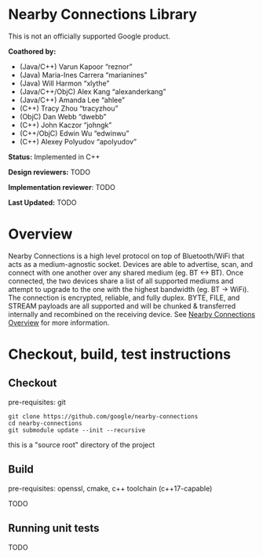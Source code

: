 # Nearby Connections Library

This is not an officially supported Google product.

**Coathored by:**
*  (Java/C++) Varun Kapoor “reznor”
*  (Java) Maria-Ines Carrera “marianines”
*  (Java) Will Harmon “xlythe”
*  (Java/C++/ObjC) Alex Kang “alexanderkang”
*  (Java/C++) Amanda Lee “ahlee”
*  (C++) Tracy Zhou “tracyzhou”
*  (ObjC) Dan Webb “dwebb”
*  (C++) John Kaczor “johngk”
*  (C++/ObjC) Edwin Wu “edwinwu”
*  (C++) Alexey Polyudov “apolyudov”

**Status:** Implemented in C++

**Design reviewers:** TODO

**Implementation reviewer**: TODO

**Last Updated:** TODO

# Overview

Nearby Connections is a high level protocol on top of Bluetooth/WiFi that acts
as a medium-agnostic socket. Devices are able to advertise, scan, and connect
with one another over any shared medium (eg. BT <-> BT).
Once connected, the two devices share a list of all supported mediums and
attempt to upgrade to the one with the highest bandwidth (eg. BT -> WiFi).
The connection is encrypted, reliable, and fully duplex. BYTE, FILE, and STREAM
payloads are all supported and will be chunked & transferred internally and
recombined on the receiving device.
See [Nearby Connections Overview](https://developers.google.com/nearby/connections/overview)
for more information.

# Checkout, build, test instructions
## Checkout
pre-requisites: git

```shell
git clone https://github.com/google/nearby-connections
cd nearby-connections
git submodule update --init --recursive
```

this is a "source root" directory of the project

## Build
pre-requisites:
openssl, cmake, c++ toolchain (c++17-capable)

TODO

## Running unit tests

TODO
